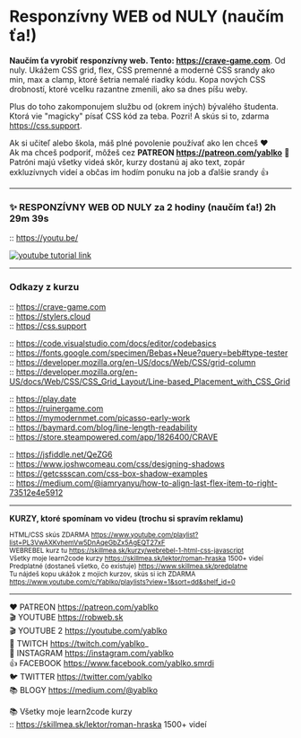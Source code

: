 # Responzívny WEB od NULY (naučím ťa!)
  
**Naučím ťa vyrobiť responzívny web. Tento: https://crave-game.com**. Od nuly. Ukážem CSS grid, flex, CSS premenné a moderné CSS srandy ako min, max a clamp, ktoré šetria nemalé riadky kódu. Kopa nových CSS drobností, ktoré vcelku razantne zmenili, ako sa dnes píšu weby.
  
Plus do toho zakomponujem službu od (okrem iných) bývalého študenta. Ktorá vie "magicky" písať CSS kód za teba. Pozri! A skús si to, zdarma https://css.support.  
  
Ak si učiteľ alebo škola, máš plné povolenie používať ako len chceš ❤️  
Ak ma chceš podporiť, môžeš cez **PATREON https://patreon.com/yablko** 🙏  
Patróni majú všetky videá skôr, kurzy dostanú aj ako text, zopár exkluzívnych videí a občas im hodím ponuku na job a ďalšie srandy 👍  

---

### ✨ RESPONZÍVNY WEB OD NULY za 2 hodiny (naučím ťa!) 2h 29m 39s  
:: https://youtu.be/
  
[![youtube tutorial link](images/responsive-web.jpg)](https://youtu.be/)  
  
--- 
  
### Odkazy z kurzu  
  
:: https://crave-game.com  
:: https://stylers.cloud  
:: https://css.support  
  
:: https://code.visualstudio.com/docs/editor/codebasics  
:: https://fonts.google.com/specimen/Bebas+Neue?query=beb#type-tester  
:: https://developer.mozilla.org/en-US/docs/Web/CSS/grid-column  
:: https://developer.mozilla.org/en-US/docs/Web/CSS/CSS_Grid_Layout/Line-based_Placement_with_CSS_Grid  
  
:: https://play.date  
:: https://ruinergame.com  
:: https://mymodernmet.com/picasso-early-work  
:: https://baymard.com/blog/line-length-readability  
:: https://store.steampowered.com/app/1826400/CRAVE  
  
:: https://jsfiddle.net/QeZG6  
:: https://www.joshwcomeau.com/css/designing-shadows  
:: https://getcssscan.com/css-box-shadow-examples  
:: https://medium.com/@iamryanyu/how-to-align-last-flex-item-to-right-73512e4e5912  
  
---

**KURZY, ktoré spomínam vo videu (trochu si spravím reklamu)**  
  
<sup>HTML/CSS skús ZDARMA https://www.youtube.com/playlist?list=PL3VwAXKvhemVw5DnAqeGbZx5AgEQT27xF  
WEBREBEL kurz tu https://skillmea.sk/kurzy/webrebel-1-html-css-javascript  
Všetky moje learn2code kurzy https://skillmea.sk/lektor/roman-hraska 1500+ videí  
Predplatné (dostaneš všetko, čo existuje) https://www.skillmea.sk/predplatne  
Tu nájdeš kopu ukážok z mojich kurzov, skús si ich ZDARMA https://www.youtube.com/c/Yablko/playlists?view=1&sort=dd&shelf_id=0</sup>

---

❤️ PATREON https://patreon.com/yablko  
🎬 YOUTUBE https://robweb.sk  
🎬 YOUTUBE 2 https://youtube.com/yablko  
🍿 TWITCH https://twitch.com/yablko_  
📸 INSTAGRAM https://instagram.com/yablko  
👍 FACEBOOK https://www.facebook.com/yablko.smrdi  
🐦 TWITTER https://twitter.com/yablko  
📚 BLOGY https://medium.com/@yablko  
  
📚 Všetky moje learn2code kurzy  
:: https://skillmea.sk/lektor/roman-hraska 1500+ videí  
